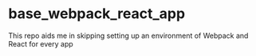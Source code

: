 # base_webpack_react_app
This repo aids me in skipping setting up an environment of Webpack and React for every app
